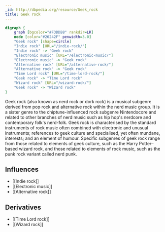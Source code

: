 ```yaml
---
_id: http://dbpedia.org/resource/Geek_rock
title: Geek rock
---
```


```dot
digraph {
	graph [bgcolor="#F3DDB8" rankdir=LR]
	node [color="#26242F" penwidth=3.0]
	"Geek rock" [shape=circle]
	"Indie rock" [URL="/indie-rock/"]
	"Indie rock" -> "Geek rock"
	"Electronic music" [URL="/electronic-music/"]
	"Electronic music" -> "Geek rock"
	"Alternative rock" [URL="/alternative-rock/"]
	"Alternative rock" -> "Geek rock"
	"Time Lord rock" [URL="/time-lord-rock/"]
	"Geek rock" -> "Time Lord rock"
	"Wizard rock" [URL="/wizard-rock/"]
	"Geek rock" -> "Wizard rock"
}
```

Geek rock (also known as nerd rock or dork rock) is a musical subgenre derived from pop rock and alternative rock within the nerd music group. It is a sister genre to the chiptune-influenced rock subgenre Nintendocore and related to other branches of nerd music such as hip hop's nerdcore and contemporary folk's nerd-folk. Geek rock is characterised by the standard instruments of rock music often combined with electronic and unusual instruments; references to geek culture and specialised, yet often mundane, interests; and an element of humour. Specific subgenres of geek rock range from those related to elements of geek culture, such as the Harry Potter–based wizard rock, and those related to elements of rock music, such as the punk rock variant called nerd punk.

## Influences

- [[Indie rock]]
- [[Electronic music]]
- [[Alternative rock]]

## Derivatives

- [[Time Lord rock]]
- [[Wizard rock]]
